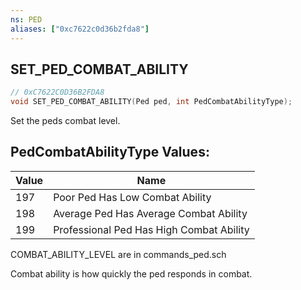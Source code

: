 ```yaml
---
ns: PED
aliases: ["0xc7622c0d36b2fda8"]
---
```

## SET_PED_COMBAT_ABILITY

```c
// 0xC7622C0D36B2FDA8
void SET_PED_COMBAT_ABILITY(Ped ped, int PedCombatAbilityType);
```

Set the peds combat level.

## PedCombatAbilityType Values:
| Value | Name |
| --- | --- |
| 197 | Poor Ped Has Low Combat Ability |
| 198 | Average Ped Has Average Combat Ability |
| 199 | Professional Ped Has High Combat Ability |


COMBAT_ABILITY_LEVEL are in commands_ped.sch

Combat ability is how quickly the ped responds in combat.


